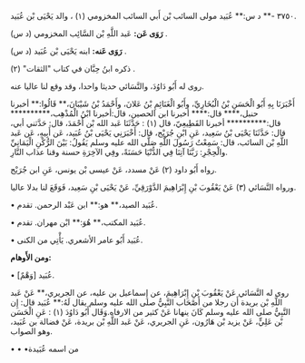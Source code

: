 ٣٧٥٠ -** د س:** عُبَيد مولى السائب بْن أَبي السائب المخزومي (١) ، والد يَحْيَى بْن عُبَيد.

**رَوَى عَن:** عَبد اللَّهِ بْن السَّائِب المخزومي (د س) .

**رَوَى عَنه:** ابنه يَحْيَى بْن عُبَيد (د س) .

ذكره ابنُ حِبَّان في كتاب "الثقات" (٢) .

روى له أَبُو دَاوُدَ، والنَّسَائي حديثا واحدا، وقد وقع لنا عاليا عنه.

أَخْبَرَنَا بِهِ أَبُو الْحَسَنِ بْنُ الْبُخَارِيِّ، وأَبُو الْغَنَائِمِ بْنُ عَلانَ، وأَحْمَدُ بْنُ شَيْبَانَ،** قَالُوا:** أخبرنا حنبل،**** قال:**** أخبرنا ابن الحصين، قال:أخبرنا ابْنُ الْمُذْهِب،********** قال:********** أخبرنا القَطِيعِيّ، قال (١) : حَدَّثَنَا عَبد الله بْن أَحْمَدَ، قال: حَدَّثني أبي، قال: حَدَّثَنَا يَحْيَى بْنُ سَعِيد، عَنِ ابْنِ جُرَيْج، قال: أَخْبَرَنِي يَحْيَى بْنُ عُبَيد، عَن أَبِيهِ، عَن عَبد اللَّهِ بْن السائب، قال: سَمِعْتُ رَسُولَ اللَّهِ صَلَّى الله عليه وسلم يَقُولُ: بَيْنَ الرُّكْنِ الْيَمَانِيِّ والْحِجْرِ: رَبَّنَا آتِنَا فِي الدُّنْيَا حَسَنَةً، وفِي الآخِرَةِ حسنة وقنا عذاب النَّارِ.

رواه أَبُو داود (٢) عَنْ مسدد، عَنْ عيسى بْن يونس، عَنِ ابن جُرَيْج.

ورواه النَّسَائي (٣) عَنْ يَعْقُوبَ بْنِ إِبْرَاهِيمَ الدَّوْرَقِيِّ، عَنْ يَحْيَى بْنِ سَعِيد، فَوَقَعَ لنا بدلا عاليا.

• عُبَيد الصيد،** هو:** ابن عَبْد الرحمن. تقدم.

• عُبَيد المكتب،** هُوَ:** ابْن مهران. تقدم.

• عُبَيد أَبُو عامر الأشعري. يَأْتِي من الكنى.

**ومن الأَوهام:**

• [وَهْمٌ] عُبَيد.

روى له النَّسَائي عَنْ يَعْقُوبَ بْنِ إِبْرَاهِيمَ، عن إِسماعيل بن عليه، عن الجريري،** عَنْ عَبد اللَّهِ بْن بريدة أَن رجلا من أَصْحَاب النَّبِيُّ صلى الله عليه وسلم يقال لَهُ:** عُبَيد قال: إِن النَّبِيُّ صلى الله عليه وسلم كَانَ ينهانا عَنْ كثير من الارفاه.وَقَال أَبُو دَاوُدَ (١) : عَنِ الْحَسَن بْن عَلِيٍّ، عَنْ يزيد بْن هَارُون، عَنِ الجريري، عَنْ عَبد اللَّهِ بْن بريدة، عَنْ فضالة بن عُبَيد، وهو الصواب.

• • •من اسمه عُبَيدة
